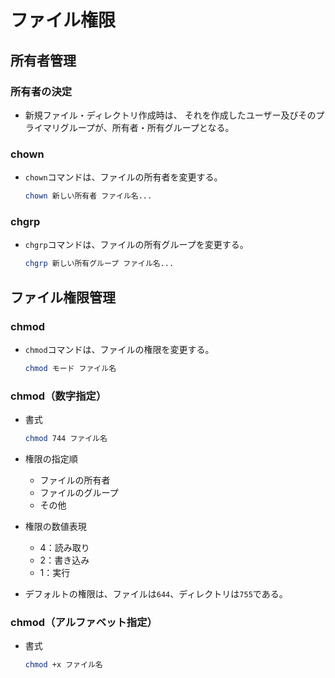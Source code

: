 ﻿# ファイル権限

## 所有者管理

### 所有者の決定

- 新規ファイル・ディレクトリ作成時は、
  それを作成したユーザー及びそのプライマリグループが、所有者・所有グループとなる。

### chown

- `chown`コマンドは、ファイルの所有者を変更する。

  ```bash
  chown 新しい所有者 ファイル名...
  ```

### chgrp

- `chgrp`コマンドは、ファイルの所有グループを変更する。

  ```bash
  chgrp 新しい所有グループ ファイル名...
  ```

## ファイル権限管理

### chmod

- `chmod`コマンドは、ファイルの権限を変更する。

  ```bash
  chmod モード ファイル名
  ```

### chmod（数字指定）

- 書式

  ```bash
  chmod 744 ファイル名
  ```

- 権限の指定順
  - ファイルの所有者
  - ファイルのグループ
  - その他
- 権限の数値表現
  - 4：読み取り
  - 2：書き込み
  - 1：実行
- デフォルトの権限は、ファイルは`644`、ディレクトリは`755`である。

### chmod（アルファベット指定）

- 書式

  ```bash
  chmod +x ファイル名
  ```
